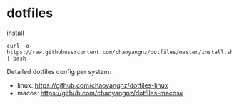 # dotfiles

install

```
curl -o- https://raw.githubusercontent.com/chaoyangnz/dotfiles/master/install.sh | bash
```

Detailed dotfiles config per system:
- linux: https://github.com/chaoyangnz/dotfiles-linux
- macos: https://github.com/chaoyangnz/dotfiles-macosx

